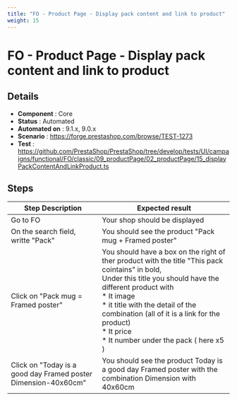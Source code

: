 ```yaml
---
title: "FO - Product Page - Display pack content and link to product"
weight: 15
---
```


# FO - Product Page - Display pack content and link to product
## Details
* **Component** : Core
* **Status** : Automated
* **Automated on** : 9.1.x, 9.0.x
* **Scenario** : https://forge.prestashop.com/browse/TEST-1273
* **Test** : https://github.com/PrestaShop/PrestaShop/tree/develop/tests/UI/campaigns/functional/FO/classic/09_productPage/02_productPage/15_displayPackContentAndLinkProduct.ts

## Steps
| Step Description | Expected result |
| ----- | ----- |
| Go to FO | Your shop should be displayed |
| On the search field, writte "Pack" | You should see the product "Pack mug + Framed poster" |
| Click on "Pack mug = Framed poster" | You should have a box on the right of ther product with the title "This pack cointains" in bold, <br>Under this title you should have the different product with <br> * It image <br> * it title with the detail of the combination (all of it is a link for the product) <br> * It price<br> * It number under the pack ( here x5 ) |
| Click on "Today is a good day Framed poster Dimension-40x60cm" | You should see the product Today is a good day Framed poster with the combination Dimension with 40x60cm |

